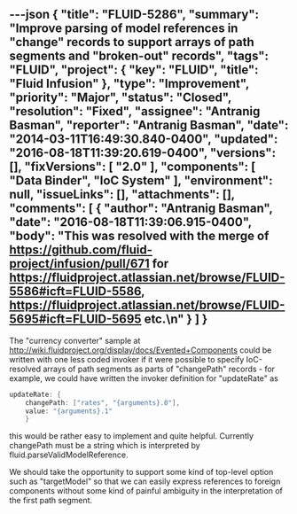 ---json
{
  "title": "FLUID-5286",
  "summary": "Improve parsing of model references in \"change\" records to support arrays of path segments and \"broken-out\" records",
  "tags": "FLUID",
  "project": {
    "key": "FLUID",
    "title": "Fluid Infusion"
  },
  "type": "Improvement",
  "priority": "Major",
  "status": "Closed",
  "resolution": "Fixed",
  "assignee": "Antranig Basman",
  "reporter": "Antranig Basman",
  "date": "2014-03-11T16:49:30.840-0400",
  "updated": "2016-08-18T11:39:20.619-0400",
  "versions": [],
  "fixVersions": [
    "2.0"
  ],
  "components": [
    "Data Binder",
    "IoC System"
  ],
  "environment": null,
  "issueLinks": [],
  "attachments": [],
  "comments": [
    {
      "author": "Antranig Basman",
      "date": "2016-08-18T11:39:06.915-0400",
      "body": "This was resolved with the merge of <https://github.com/fluid-project/infusion/pull/671> for <https://fluidproject.atlassian.net/browse/FLUID-5586#icft=FLUID-5586>, <https://fluidproject.atlassian.net/browse/FLUID-5695#icft=FLUID-5695> etc.\n"
    }
  ]
}
---
The "currency converter" sample at <http://wiki.fluidproject.org/display/docs/Evented+Components> could be written with one less coded invoker if it were possible to specify IoC-resolved arrays of path segments as parts of "changePath" records - for example, we could have written the invoker definition for "updateRate" as

```java
updateRate: {
    changePath: ["rates", "{arguments}.0"],
    value: "{arguments}.1"
    }
```

this would be rather easy to implement and quite helpful. Currently changePath must be a string which is interpreted by fluid.parseValidModelReference.

We should take the opportunity to support some kind of top-level option such as "targetModel" so that we can easily express references to foreign components without some kind of painful ambiguity in the interpretation of the first path segment.

        